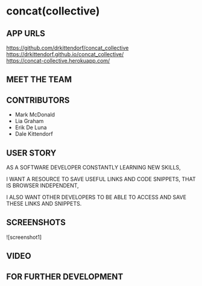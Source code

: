 # concat(collective)

## APP URLS
https://github.com/drkittendorf/concat_collective <br>
https://drkittendorf.github.io/concat_collective/ <br>
https://concat-collective.herokuapp.com/


## MEET THE TEAM 
## CONTRIBUTORS
* Mark McDonald
* Lia Graham
* Erik De Luna
* Dale Kittendorf

## USER STORY
  AS A SOFTWARE DEVELOPER CONSTANTLY LEARNING NEW SKILLS, 

  I WANT A RESOURCE TO SAVE USEFUL LINKS AND CODE SNIPPETS, THAT IS BROWSER INDEPENDENT,

  I ALSO WANT OTHER DEVELOPERS TO BE ABLE TO ACCESS AND SAVE THESE LINKS AND SNIPPETS.

## SCREENSHOTS
  ![screenshot1] 


## VIDEO


## FOR FURTHER DEVELOPMENT

